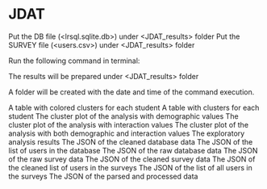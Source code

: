 # JDAT 

Put the DB file (<lrsql.sqlite.db>) under <JDAT_results> folder
Put the SURVEY file (<users.csv>) under <JDAT_results> folder

Run the following command in terminal: 
<python main.py>

The results will be prepared under <JDAT_results> folder

A folder will be created with the date and time of the command execution.

<Timestamp>
    <ANALYSIS>
        <Assigned_Clusters.jpg> A table with colored clusters for each student
        <Student_Clusters.csv> A table with clusters for each student
        <Demographic_Analysis.jpg> The cluster plot of the analysis with demographic values
        <Interaction_Analysis.jpg> The cluster plot of the analysis with interaction values
        <Full_Analysis.jpg> The cluster plot of the analysis with both demographic and interaction values
        <OutputReport.txt> The exploratory analysis results
    <DATA>
        <DB>
            <db_cleaned.json> The JSON of the cleaned database data
            <db_users.json> The JSON of the list of users in the database
            <db.json> The JSON of the raw database data 
        <SURVEY>
            <survey.json> The JSON of the raw survey data
            <survey_cleaned.json> The JSON of the cleaned survey data
            <survey_cleaned_users.json> The JSON of the cleaned list of users in the surveys
            <survey_users.json> The JSON of the list of all users in the surveys
        <full_data_parsed.json> The JSON of the parsed and processed data



